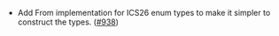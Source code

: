 - Add From implementation for ICS26 enum types to make it simpler to construct
  the types. ([\#938](https://github.com/cosmos/ibc-rs/pull/938))

